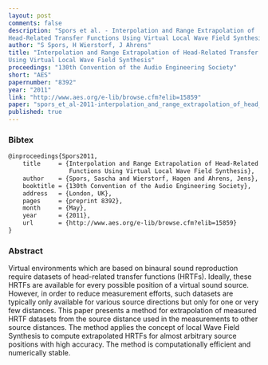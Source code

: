 ```yaml
---
layout: post
comments: false
description: "Spors et al. - Interpolation and Range Extrapolation of
Head-Related Transfer Functions Using Virtual Local Wave Field Synthesis"
author: "S Spors, H Wierstorf, J Ahrens"
title: "Interpolation and Range Extrapolation of Head-Related Transfer Functions
Using Virtual Local Wave Field Synthesis"
proceedings: "130th Convention of the Audio Engineering Society"
short: "AES"
papernumber: "8392"
year: "2011"
link: "http://www.aes.org/e-lib/browse.cfm?elib=15859"
paper: "spors_et_al-2011-interpolation_and_range_extrapolation_of_head_related_transfer_functions.pdf"
published: true
---
```


### Bibtex

```latex
@inproceedings{Spors2011,
    title     = {Interpolation and Range Extrapolation of Head-Related Transfer
                 Functions Using Virtual Local Wave Field Synthesis},
    author    = {Spors, Sascha and Wierstorf, Hagen and Ahrens, Jens},
    booktitle = {130th Convention of the Audio Engineering Society},
    address   = {London, UK},
    pages     = {preprint 8392},
    month     = {May},
    year      = {2011},
    url       = {http://www.aes.org/e-lib/browse.cfm?elib=15859}
}
```

### Abstract

Virtual environments which are based on binaural sound reproduction require
datasets of head-related transfer functions (HRTFs). Ideally, these HRTFs are
available for every possible position of a virtual sound source. However, in
order to reduce measurement efforts, such datasets are typically only available
for various source directions but only for one or very few distances. This paper
presents a method for extrapolation of measured HRTF datasets from the source
distance used in the measurements to other source distances.  The method applies
the concept of local Wave Field Synthesis to compute extrapolated HRTFs for
almost arbitrary source positions with high accuracy. The method is
computationally efficient and numerically stable.
